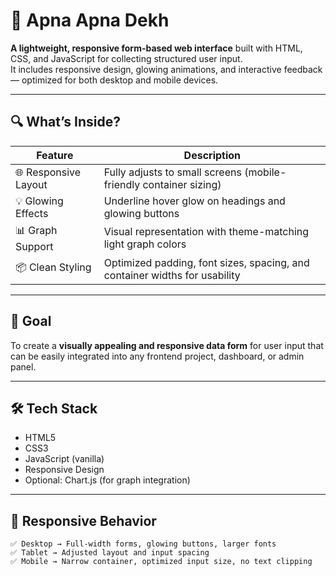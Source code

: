 # 🚀 Apna Apna Dekh

**A lightweight, responsive form-based web interface** built with HTML, CSS, and JavaScript for collecting structured user input.  
It includes responsive design, glowing animations, and interactive feedback — optimized for both desktop and mobile devices.

---

## 🔍 What’s Inside?

| Feature             | Description                                                                 |
|---------------------|-----------------------------------------------------------------------------|
| 🌐 Responsive Layout | Fully adjusts to small screens (mobile-friendly container sizing)           |
| 💡 Glowing Effects   | Underline hover glow on headings and glowing buttons                        |
| 📊 Graph Support     | Visual representation with theme-matching light graph colors                |
| 📦 Clean Styling     | Optimized padding, font sizes, spacing, and container widths for usability  |

---

## 🎯 Goal

To create a **visually appealing and responsive data form** for user input that can be easily integrated into any frontend project, dashboard, or admin panel.

---

## 🛠️ Tech Stack

- HTML5
- CSS3
- JavaScript (vanilla)
- Responsive Design
- Optional: Chart.js (for graph integration)

---

## 📱 Responsive Behavior

```plaintext
✅ Desktop → Full-width forms, glowing buttons, larger fonts
✅ Tablet → Adjusted layout and input spacing
✅ Mobile → Narrow container, optimized input size, no text clipping
